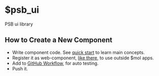 # $psb_ui

PSB ui library

## How to Create a New Component

- Write component code. See [quick start](https://github.com/hyoo-ru/mam_mol#create-your-application-component) to learn main concepts.
- Register it as web-component, [like there](chart/chart.view.ts#L2), to use outside $mol apps.
- Add to [GitHub Workflow](.github/workflows/deploy.yml#L24), for auto testing.
- Push it.
